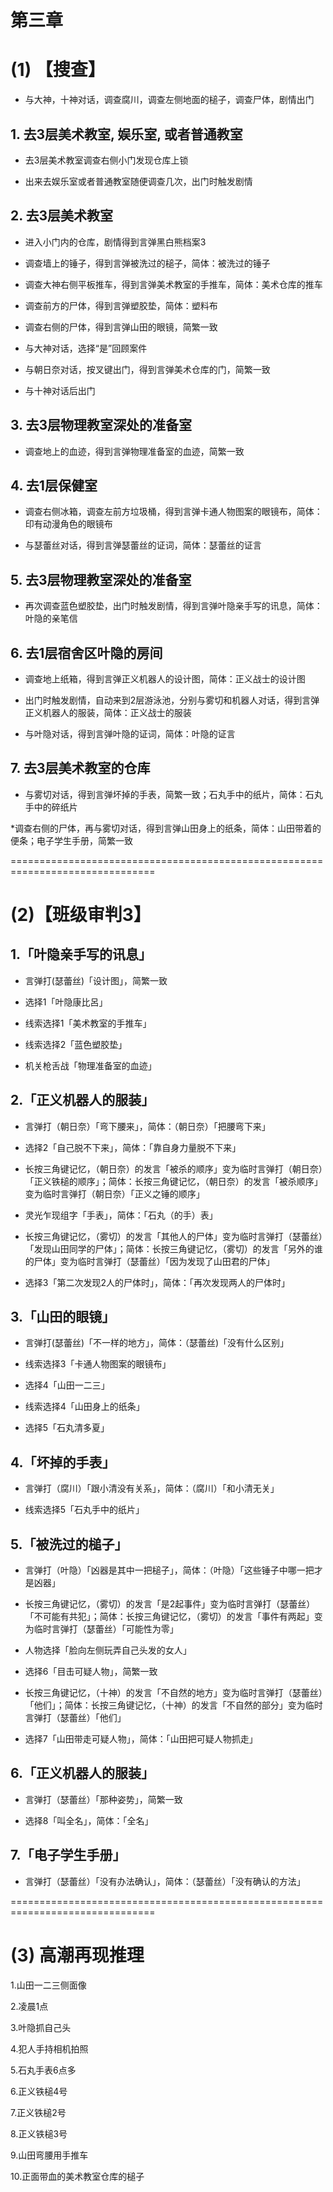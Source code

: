 # 第三章
# (1) 【搜查】

* 与大神，十神对话，调查腐川，调查左侧地面的槌子，调查尸体，剧情出门

## 1. 去3层美术教室, 娱乐室, 或者普通教室
* 去3层美术教室调查右侧小门发现仓库上锁

* 出来去娱乐室或者普通教室随便调查几次，出门时触发剧情

## 2. 去3层美术教室
* 进入小门内的仓库，剧情得到言弹黑白熊档案3

* 调查墙上的锤子，得到言弹被洗过的槌子，简体：被洗过的锤子

* 调查大神右侧平板推车，得到言弹美术教室的手推车，简体：美术仓库的推车

* 调查前方的尸体，得到言弹塑胶垫，简体：塑料布

* 调查右侧的尸体，得到言弹山田的眼镜，简繁一致

* 与大神对话，选择“是”回顾案件

* 与朝日奈对话，按叉键出门，得到言弹美术仓库的门，简繁一致

* 与十神对话后出门

## 3. 去3层物理教室深处的准备室
* 调查地上的血迹，得到言弹物理准备室的血迹，简繁一致

## 4. 去1层保健室
* 调查右侧冰箱，调查左前方垃圾桶，得到言弹卡通人物图案的眼镜布，简体：印有动漫角色的眼镜布

* 与瑟蕾丝对话，得到言弹瑟蕾丝的证词，简体：瑟蕾丝的证言

## 5. 去3层物理教室深处的准备室
* 再次调查蓝色塑胶垫，出门时触发剧情，得到言弹叶隐亲手写的讯息，简体：叶隐的亲笔信

## 6. 去1层宿舍区叶隐的房间
* 调查地上纸箱，得到言弹正义机器人的设计图，简体：正义战士的设计图

* 出门时触发剧情，自动来到2层游泳池，分别与雾切和机器人对话，得到言弹正义机器人的服装，简体：正义战士的服装

* 与叶隐对话，得到言弹叶隐的证词，简体：叶隐的证言

## 7. 去3层美术教室的仓库
* 与雾切对话，得到言弹坏掉的手表，简繁一致；石丸手中的纸片，简体：石丸手中的碎纸片

*调查右侧的尸体，再与雾切对话，得到言弹山田身上的纸条，简体：山田带着的便条；电子学生手册，简繁一致




===============================================================================
# (2)【班级审判3】



## 1.「叶隐亲手写的讯息」
* 言弹打(瑟蕾丝)「设计图」，简繁一致

* 选择1「叶隐康比呂」

* 线索选择1「美术教室的手推车」

* 线索选择2「蓝色塑胶垫」

* 机关枪舌战「物理准备室的血迹」

 
## 2.「正义机器人的服装」
* 言弹打（朝日奈）「弯下腰来」，简体：（朝日奈）「把腰弯下来」

* 选择2「自己脱不下来」，简体：「靠自身力量脱不下来」


* 长按三角键记忆，（朝日奈）的发言「被杀的顺序」变为临时言弹打（朝日奈）「正义铁槌的顺序」；简体：长按三角键记忆，（朝日奈）的发言「被杀顺序」变为临时言弹打（朝日奈）「正义之锤的顺序」

* 灵光乍现组字「手表」，简体：「石丸（的手）表」

* 长按三角键记忆，（雾切）的发言「其他人的尸体」变为临时言弹打（瑟蕾丝）「发现山田同学的尸体」；简体：长按三角键记忆，（雾切）的发言「另外的谁的尸体」变为临时言弹打（瑟蕾丝）「因为发现了山田君的尸体」

* 选择3「第二次发现2人的尸体时」，简体：「再次发现两人的尸体时」



## 3.「山田的眼镜」
* 言弹打(瑟蕾丝)「不一样的地方」，简体：（瑟蕾丝)「没有什么区别」

* 线索选择3「卡通人物图案的眼镜布」

* 选择4「山田一二三」

* 线索选择4「山田身上的纸条」

* 选择5「石丸清多夏」



## 4.「坏掉的手表」
* 言弹打（腐川）「跟小清没有关系」，简体：（腐川）「和小清无关」

* 线索选择5「石丸手中的纸片」



## 5.「被洗过的槌子」
* 言弹打（叶隐）「凶器是其中一把槌子」，简体：（叶隐）「这些锤子中哪一把才是凶器」

* 长按三角键记忆，（雾切）的发言「是2起事件」变为临时言弹打（瑟蕾丝）「不可能有共犯」；简体：长按三角键记忆，（雾切）的发言「事件有两起」变为临时言弹打（瑟蕾丝）「可能性为零」

* 人物选择「脸向左侧玩弄自己头发的女人」

* 选择6「目击可疑人物」，简繁一致

* 长按三角键记忆，（十神）的发言「不自然的地方」变为临时言弹打（瑟蕾丝）「他们」；简体：长按三角键记忆，（十神）的发言「不自然的部分」变为临时言弹打（瑟蕾丝）「他们」

* 选择7「山田带走可疑人物」，简体：「山田把可疑人物抓走」



## 6.「正义机器人的服装」
* 言弹打（瑟蕾丝）「那种姿势」，简繁一致

* 选择8「叫全名」，简体：「全名」


## 7.「电子学生手册」
* 言弹打（瑟蕾丝）「没有办法确认」，简体：（瑟蕾丝）「没有确认的方法」

 
===============================================================================
# (3) 高潮再现推理

1.山田一二三侧面像

2.凌晨1点

3.叶隐抓自己头

4.犯人手持相机拍照

5.石丸手表6点多

6.正义铁槌4号

7.正义铁槌2号

8.正义铁槌3号

9.山田弯腰用手推车

10.正面带血的美术教室仓库的槌子

